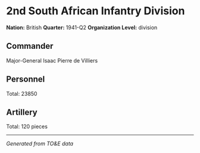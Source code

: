# 2nd South African Infantry Division

**Nation:** British
**Quarter:** 1941-Q2
**Organization Level:** division

## Commander

Major-General Isaac Pierre de Villiers

## Personnel

Total: 23850

## Artillery

Total: 120 pieces

---
*Generated from TO&E data*
